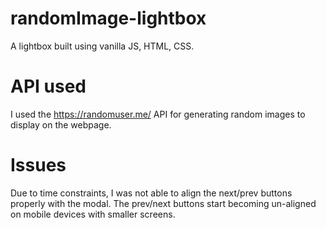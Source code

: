 # randomImage-lightbox
A lightbox built using vanilla JS, HTML, CSS. 

# API used
I used the https://randomuser.me/ API for generating random images to display on the webpage. 

# Issues 
Due to time constraints, I was not able to align the next/prev buttons properly with the modal. The prev/next buttons start becoming un-aligned on mobile devices with smaller screens.

